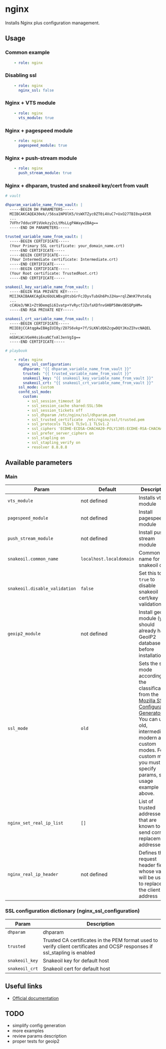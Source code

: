 # nginx

Installs Nginx plus configuration management.

## Usage

### Common example

```yaml
    - role: nginx
```

### Disabling ssl

```yaml
    - role: nginx
      nginx_ssl: false
```

### Nginx + VTS module

```yaml
    - role: nginx
      vts_module: true
```

### Nginx + pagespeed module

```yaml
    - role: nginx
      pagespeed_module: true
```

### Nginx + push-stream module

```yaml
    - role: nginx
      push_stream_module: true
```

### Nginx + dhparam, trusted and snakeoil key/cert from vault

```yaml
# vault

dhparam_variable_name_from_vault: |
  -----BEGIN DH PARAMETERS-----
  MIIBCAKCAQEA30ek//56sa1NPOlK5/VsWXTZyc0ZT0i4VuC7+UxO27TBI0xp4XSR
  ...
  7VFhr7dducVP1VUekzy2cLtMsLLgPAWaywIBAg==
  -----END DH PARAMETERS-----

trusted_variable_name_from_vault: |
  -----BEGIN CERTIFICATE-----
  (Your Primary SSL certificate: your_domain_name.crt)
  -----END CERTIFICATE-----
  -----BEGIN CERTIFICATE-----
  (Your Intermediate certificate: Intermediate.crt)
  -----END CERTIFICATE-----
  -----BEGIN CERTIFICATE-----
  (Your Root certificate: TrustedRoot.crt)
  -----END CERTIFICATE-----

snakeoil_key_variable_name_from_vault: |
  -----BEGIN RSA PRIVATE KEY-----
  MIIJKAIBAAKCAgEAz6bULWBxgOtsbGrFcJDyvTubGh6PnJ2Ha+rqlZWnK7PotoEq
  ...
  cCAUe3/NK1+Zt9DemqSi6Ivatp+YvRycfJZofaXDfnvGHBP58WvOBSQPpHM=
  -----END RSA PRIVATE KEY-----

snakeoil_crt_variable_name_from_vault: |
  -----BEGIN CERTIFICATE-----
  MIIE8jCCAtqgAwIBAgIUI0y/ZO7S6vkp+7f/SLKNldQ6ZcgwDQYJKoZIhvcNAQEL
  ...
  mGbKLWiVGeH4si6xaNCfxAl3enVgIg==
  -----END CERTIFICATE-----

# playbook

    - role: nginx
      nginx_ssl_configuration:
        dhparam: "{{ dhparam_variable_name_from_vault }}"
        trusted: "{{ trusted_variable_name_from_vault }}"
        snakeoil_key: "{{ snakeoil_key_variable_name_from_vault }}"
        snakeoil_crt: "{{ snakeoil_crt_variable_name_from_vault }}"
      ssl_mode: custom
      confd_ssl_mode:
        custom:
          - ssl_session_timeout 1d
          - ssl_session_cache shared:SSL:50m
          - ssl_session_tickets off
          - ssl_dhparam /etc/nginx/ssl/dhparam.pem
          - ssl_trusted_certificate  /etc/nginx/ssl/trusted.pem
          - ssl_protocols TLSv1 TLSv1.1 TLSv1.2
          - ssl_ciphers 'ECDHE-ECDSA-CHACHA20-POLY1305:ECDHE-RSA-CHACHA20-POLY1305:ECDHE-ECDSA-AES128-GCM-SHA256:ECDHE-RSA-AES128-GCM-SHA256:ECDHE-ECDSA-AES256-GCM-SHA384:ECDHE-RSA-AES256-GCM-SHA384:DHE-RSA-AES128-GCM-SHA256:DHE-RSA-AES256-GCM-SHA384:ECDHE-ECDSA-AES128-SHA256:ECDHE-RSA-AES128-SHA256:ECDHE-ECDSA-AES128-SHA:ECDHE-RSA-AES256-SHA384:ECDHE-RSA-AES128-SHA:ECDHE-ECDSA-AES256-SHA384:ECDHE-ECDSA-AES256-SHA:ECDHE-RSA-AES256-SHA:DHE-RSA-AES128-SHA256:DHE-RSA-AES128-SHA:DHE-RSA-AES256-SHA256:DHE-RSA-AES256-SHA:ECDHE-ECDSA-DES-CBC3-SHA:ECDHE-RSA-DES-CBC3-SHA:EDH-RSA-DES-CBC3-SHA:AES128-GCM-SHA256:AES256-GCM-SHA384:AES128-SHA256:AES256-SHA256:AES128-SHA:AES256-SHA:DES-CBC3-SHA:!DSS'  # noqa 204
          - ssl_prefer_server_ciphers on
          - ssl_stapling on
          - ssl_stapling_verify on
          - resolver 8.8.8.8
```

## Available parameters

### Main

| Param | Default | Description |
| -------- | -------- | -------- |
| `vts_module` | not defined | Installs vts module |
| `pagespeed_module` | not defined | Install pagespeed module |
| `push_stream_module` | not defined | Install push-stream module |
| `snakeoil.common_name` | `localhost.localdomain` | Common name for snakeoil cert. |
| `snakeoil.disable_validation` | `false` | Set this to `true` to disable snakeoil cert/key validation. |
| `geoip2_module` | not defined | Install geoip2 module (you should already have GeoIP2 databases before installation) |
| `ssl_mode` | `old` | Sets the ssl mode according to the classification from the [Mozilla SSL Configuration Generator](https://ssl-config.mozilla.org/). You can use old, intermediate, modern and custom modes. For custom mode you must specify params, see usage example above. |
| `nginx_set_real_ip_list` | `[]` | List of trusted addresses that are known to send correct replacement addresses |
| `nginx_real_ip_header` | not defined | Defines the request header field whose value will be used to replace the client address |

### SSL configuration dictionary (nginx_ssl_configuration)

| Param | Description |
| -------- | -------- |
| `dhparam` | dhparam |
| `trusted` | Trusted CA certificates in the PEM format used to verify client certificates and OCSP responses if ssl_stapling is enabled |
| `snakeoil_key` | Snakeoil key for default host |
| `snakeoil_crt` | Snakeoil cert for default host |

## Useful links

- [Official documentation](https://nginx.org/en/docs/)

## TODO

- simplify config generation
- more examples
- review params description
- proper tests for geoip2
